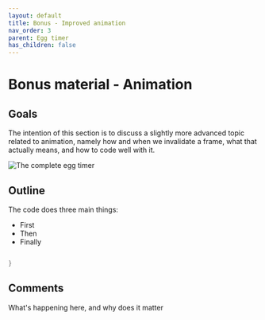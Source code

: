```yaml
---
layout: default
title: Bonus - Improved animation
nav_order: 3
parent: Egg timer
has_children: false
---
```


# Bonus material - Animation

## Goals
The intention of this section is to discuss a slightly more advanced topic related to animation, namely how and when we invalidate a frame, what that actually means, and how to code well with it. 

![The complete egg timer](egg_timer.gif)

## Outline

The code does three main things:
 - First
 - Then
 - Finally

```go

}
```

## Comments

What's happening here, and why does it matter

